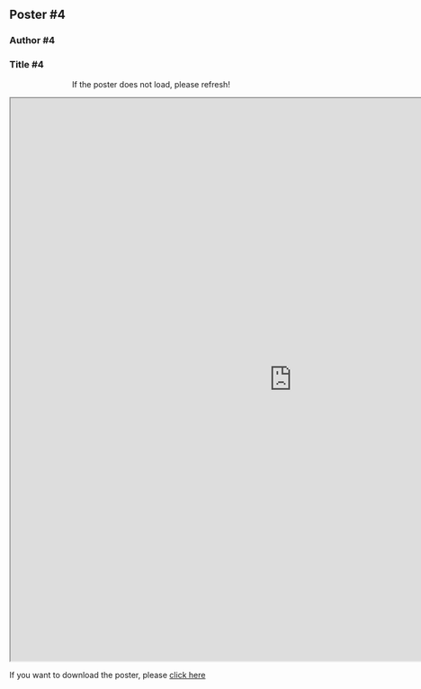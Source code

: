 ## Poster #4
### Author #4
### Title #4

<center>
  <p>If the poster does not load, please refresh!</p>
 </center>

<head>
  <!-- <iframe src="/CSW21/Poster/a0poster.pdf" width="1000" height="1000" type="application/pdf"></iframe> -->
<iframe src="https://docs.google.com/gview?embedded=true&url=https://docs-dibris.github.io/CSW21/Poster/a0poster.pdf" width="1000" height="1000" type="application/pdf"></iframe>

  <p>If you want to download the poster, please <a href="/CSW21/Poster/a0poster.pdf" download="/CSW21/Poster/a0poster.pdf">click here</a> </p>  
  
  
<script src="https://utteranc.es/client.js" 
repo="docs-dibris/CSW21" 
issue-term="poster4" 
theme="github-light" 
crossorigin="anonymous" 
async>
</script>

</head>
